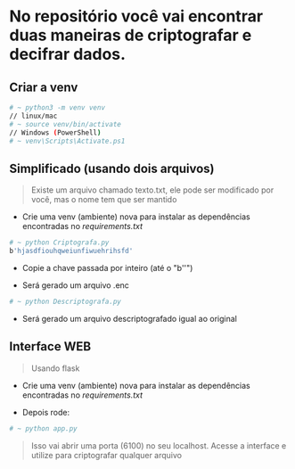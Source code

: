 # No repositório você vai encontrar duas maneiras de criptografar e decifrar dados. 

## Criar a venv

```bash
# ~ python3 -m venv venv
// linux/mac
# ~ source venv/bin/activate
// Windows (PowerShell)
# ~ venv\Scripts\Activate.ps1
```

## Simplificado (usando dois arquivos)
> Existe um arquivo chamado texto.txt, ele pode ser modificado por você, mas o nome tem que ser mantido

- Crie uma venv (ambiente) nova para instalar as dependências encontradas no *requirements.txt*

```bash
# ~ python Criptografa.py 
b'hjasdfiouhqweiunfiwuehrihsfd'
```

- Copie a chave passada por inteiro (até o "b''")

- Será gerado um arquivo .enc

```bash
# ~ python Descriptografa.py 
```

- Será gerado um arquivo descriptografado igual ao original

## Interface WEB
> Usando flask

- Crie uma venv (ambiente) nova para instalar as dependências encontradas no *requirements.txt*

- Depois rode:
```bash
# ~ python app.py
```
> Isso vai abrir uma porta (6100) no seu localhost. Acesse a interface e utilize para criptografar qualquer arquivo


